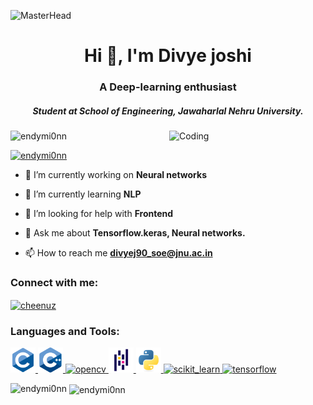 ![MasterHead](https://www.cognex.com/library/media/blogs/deep-learning-blogs/2019/what-is-deep-learning-large.jpg?sc_lang=en&h=300&w=945&la=en&hash=2701661E1DB5BB88BFB7815323BF9479)
<h1 align="center">Hi 👋, I'm Divye joshi</h1>
<h3 align="center">A Deep-learning enthusiast</h3>
<h5 align="center">Student at School of Engineering, Jawaharlal Nehru University.</h5>
<img align="right" alt="Coding" width="250" src="https://jnnce.ac.in/jnndemo/aiml.gif">


<p align="left"> <img src="https://komarev.com/ghpvc/?username=endymi0nn&label=Profile%20views&color=0e75b6&style=flat" alt="endymi0nn" /> </p>

<p align="left"> <a href="https://github.com/ryo-ma/github-profile-trophy"><img src="https://github-profile-trophy.vercel.app/?username=endymi0nn" alt="endymi0nn" /></a> </p>

- 🔭 I’m currently working on **Neural networks**

- 🌱 I’m currently learning **NLP**

- 🤝 I’m looking for help with **Frontend**

- 💬 Ask me about **Tensorflow.keras, Neural networks.**

- 📫 How to reach me **divyej90_soe@jnu.ac.in**

<h3 align="left">Connect with me:</h3>
<p align="left">
<a href="https://stackoverflow.com/users/cheenuz" target="blank"><img align="center" src="https://raw.githubusercontent.com/rahuldkjain/github-profile-readme-generator/master/src/images/icons/Social/stack-overflow.svg" alt="cheenuz" height="30" width="40" /></a>
</p>

<h3 align="left">Languages and Tools:</h3>
<p align="left"> <a href="https://www.cprogramming.com/" target="_blank" rel="noreferrer"> <img src="https://raw.githubusercontent.com/devicons/devicon/master/icons/c/c-original.svg" alt="c" width="40" height="40"/> </a> <a href="https://www.w3schools.com/cpp/" target="_blank" rel="noreferrer"> <img src="https://raw.githubusercontent.com/devicons/devicon/master/icons/cplusplus/cplusplus-original.svg" alt="cplusplus" width="40" height="40"/> </a> <a href="https://opencv.org/" target="_blank" rel="noreferrer"> <img src="https://www.vectorlogo.zone/logos/opencv/opencv-icon.svg" alt="opencv" width="40" height="40"/> </a> <a href="https://pandas.pydata.org/" target="_blank" rel="noreferrer"> <img src="https://raw.githubusercontent.com/devicons/devicon/2ae2a900d2f041da66e950e4d48052658d850630/icons/pandas/pandas-original.svg" alt="pandas" width="40" height="40"/> </a> <a href="https://www.python.org" target="_blank" rel="noreferrer"> <img src="https://raw.githubusercontent.com/devicons/devicon/master/icons/python/python-original.svg" alt="python" width="40" height="40"/> </a> <a href="https://scikit-learn.org/" target="_blank" rel="noreferrer"> <img src="https://upload.wikimedia.org/wikipedia/commons/0/05/Scikit_learn_logo_small.svg" alt="scikit_learn" width="40" height="40"/> </a> <a href="https://www.tensorflow.org" target="_blank" rel="noreferrer"> <img src="https://www.vectorlogo.zone/logos/tensorflow/tensorflow-icon.svg" alt="tensorflow" width="40" height="40"/> </a> </p>

<p><img align="left" src="https://github-readme-stats.vercel.app/api/top-langs?username=endymi0nn&show_icons=true&locale=en&layout=compact" alt="endymi0nn" /></p>

<p>&nbsp;<img align="center" src="https://github-readme-stats.vercel.app/api?username=endymi0nn&show_icons=true&locale=en" alt="endymi0nn" /></p>
